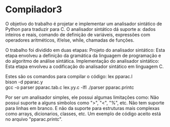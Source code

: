 # Compilador3

O objetivo do trabalho é projetar e implementar um analisador sintático de Python para traduzir para C. 
O analisador sintático dá suporte a: dados inteiros e reais, comando de definição de variáveis, expressões com operadores aritméticos, if/else, while, chamadas de funções.

O trabalho foi dividido em duas etapas:
Projeto do analisador sintático: Esta etapa envolveu a definição da gramática da linguagem de programação e do algoritmo de análise sintática.
Implementação do analisador sintático: Esta etapa envolveu a codificação do analisador sintático em linguagem C.

Estes são os comandos para compilar o código:
lex pparac.l            
bison -d pparac.y     
gcc -o parser pparac.tab.c lex.yy.c -lfl
./parser pparac.printc

Por ser um analisador simples, ele possui algumas limitações como: Não possui suporte a alguns simbolos como ">", "<", "%", etc. Não tem suporte para linhas em branco. E não da suporte para estruturas mais complexas como arrays, dicionarios, classes, etc.
Um exemplo de código aceito está no arquivo "pparac.printc".
